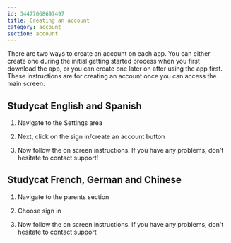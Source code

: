 ```yaml
---
id: 34477068697497
title: Creating an account
category: account
section: account
---
```

There are two ways to create an account on each app. You can either create one during the initial getting started process when you first download the app, or you can create one later on after using the app first. These instructions are for creating an account once you can access the main screen.

## Studycat English and Spanish

1. Navigate to the Settings area

2. Next, click on the sign in/create an account button

3. Now follow the on screen instructions. If you have any problems, don't hesitate to contact support!

## Studycat French, German and Chinese

1. Navigate to the parents section

2. Choose sign in

3. Now follow the on screen instructions. If you have any problems, don't hesitate to contact support